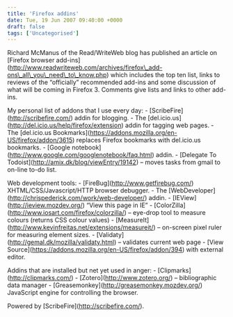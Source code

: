 ```yaml
---
title: 'Firefox addins'
date: Tue, 19 Jun 2007 09:40:00 +0000
draft: false
tags: ['Uncategorised']
---
```


Richard McManus of the Read/WriteWeb blog has published an article on \[Firefox browser add-ins\](http://www.readwriteweb.com/archives/firefox\_add-ons\_all\_you\_need\_to\_know.php) which includes the top ten list, links to reviews of the “officially” recommended add-ins and some discussion of what will be coming in Firefox 3. Comments give lists and links to other add-ins.

My personal list of addons that I use every day: - \[ScribeFire\](http://scribefire.com/) addin for blogging. - The \[del.icio.us\](http://del.icio.us/help/firefox/extension) addin for tagging web pages. - The \[del.icio.us Bookmarks\](https://addons.mozilla.org/en-US/firefox/addon/3615) replaces Firefox bookmarks with del.icio.us bookmarks. - \[Google notebook\](http://www.google.com/googlenotebook/faq.html) addin. - \[Delegate To Todoist\](http://amix.dk/blog/viewEntry/19142) – moves tasks from gmail to on-line to-do list.

Web development tools: - \[FireBug\](http://www.getfirebug.com/) XHTML/CSS/Javascript/HTTP browser debugger. - The \[WebDeveloper\](http://chrispederick.com/work/web-developer/) addin. - \[IEView\](http://ieview.mozdev.org/) “View this page in IE” - \[ColorZilla\](http://www.iosart.com/firefox/colorzilla/) – eye-drop tool to measure colours (returns CSS colour values) - \[MeasureIt\](http://www.kevinfreitas.net/extensions/measureit/) – on-screen pixel ruler for measuring element sizes. - \[Validaty\](http://gemal.dk/mozilla/validaty.html) – validates current web page - \[View Source\](https://addons.mozilla.org/en-US/firefox/addon/394) with external editor.

Addins that are installed but net yet used in anger: - \[Clipmarks\](http://clipmarks.com/) - \[Zotero\](http://www.zotero.org/) – bibliographic data manager - \[Greasemonkey\](http://greasemonkey.mozdev.org/) JavaScript engine for controlling the browser.

Powered by \[ScribeFire\](http://scribefire.com/).